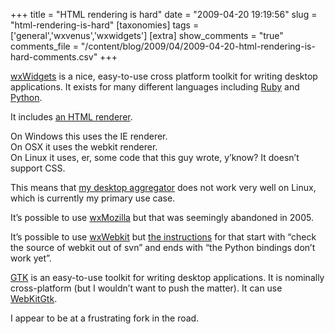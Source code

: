 +++
title = "HTML rendering is hard"
date = "2009-04-20 19:19:56"
slug = "html-rendering-is-hard"
[taxonomies]
tags = ['general','wxvenus','wxwidgets']
[extra]
show_comments = "true"
comments_file = "/content/blog/2009/04/2009-04-20-html-rendering-is-hard-comments.csv"
+++

[wxWidgets](http://www.wxwidgets.org/) is a nice, easy-to-use cross platform toolkit for writing desktop applications. It exists for many different languages including [Ruby](http://wxruby.rubyforge.org/) and [Python](http://www.wxpython.org/).

It includes [an HTML renderer](http://docs.wxwidgets.org/2.6/wx_wxhtml.html).

On Windows this uses the IE renderer.   
On OSX it uses the webkit renderer.  
On Linux it uses, er, some code that this guy wrote, y’know? It doesn’t support CSS.

This means that [my desktop aggregator](http://philwilson.org/code/wxvenus/) does not work very well on Linux, which is currently my primary use case.

It’s possible to use [wxMozilla](http://wxmozilla.sourceforge.net/) but that was seemingly abandoned in 2005.

It’s possible to use [wxWebkit](http://wxwebkit.wxcommunity.com/) but [the instructions](http://wxwebkit.wxcommunity.com/index.php?n=Main.BuildInstructions) for that start with “check the source of webkit out of svn” and ends with “the Python bindings don’t work yet”.

[GTK](http://www.gtk.org/) is an easy-to-use toolkit for writing desktop applications. It is nominally cross-platform (but I wouldn’t want to push the matter). It can use [WebKitGtk](http://live.gnome.org/WebKitGtk).

I appear to be at a frustrating fork in the road.

